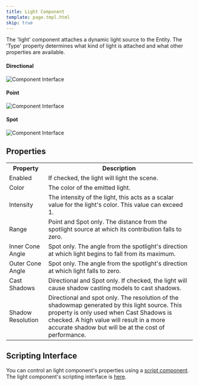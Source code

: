 ```yaml
---
title: Light Component
template: page.tmpl.html
skip: true
---
```


The 'light' component attaches a dynamic light source to the Entity. The 'Type' property determines what kind of light is attached and what other properties are available.

#### Directional
![Component Interface](/images/platform/component_directionallight.png)
#### Point
![Component Interface](/images/platform/component_pointlight.png)
#### Spot
![Component Interface](/images/platform/component_spotlight.png)

## Properties

<table class="table table-striped">
    <col class="property-name"></col>
    <col class="property-description"></col>
    <tr><th>Property</th><th>Description</th></tr>
    <tr><td>Enabled</td><td>If checked, the light will light the scene.</td></tr>
    <tr><td>Color</td><td>The color of the emitted light.</td></tr>
    <tr><td>Intensity</td><td>The intensity of the light, this acts as a scalar value for the light's color. This value can exceed 1.</td></tr>
    <tr><td>Range</td><td>Point and Spot only. The distance from the spotlight source at which its contribution falls to zero.</td></tr>
    <tr><td>Inner Cone Angle</td><td>Spot only. The angle from the spotlight's direction at which light begins to fall from its maximum.</td></tr>
    <tr><td>Outer Cone Angle</td><td>Spot only. The angle from the spotlight's direction at which light falls to zero.</td></tr>
    <tr><td>Cast Shadows</td><td>Directional and Spot only. If checked, the light will cause shadow casting models to cast shadows.</td></tr>
    <tr><td>Shadow Resolution</td><td>Directional and spot only. The resolution of the shadowmap generated by this light source. This property is only used when Cast Shadows is checked. A high value will result in a more accurate shadow but will be at the cost of performance.</td></tr>
</table>

## Scripting Interface

You can control an light component's properties using a [script component][script_component]. The light component's scripting interface is [here][docs].

[script_component]: /user-manual/packs/entities/components/script
[docs]: /engine/api/stable/symbols/pc.fw.LightComponent.html

